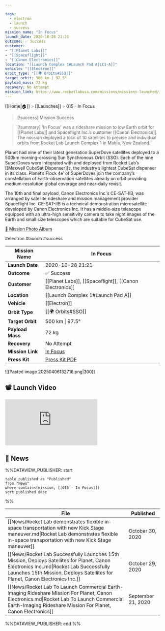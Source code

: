 ```yaml
---

tags:
  - electron
  - launch
  - success
mission_name: "In Focus"
launch_date: 2020-10-28 21:21
outcome: ✅ Success
customer: 
- "[[Planet Labs]]"
- "[[Spaceflight]]"
- "[[Canon Electronics]]"
location: "[[Launch Complex 1#Launch Pad A|LC1-A]]"
vehicle: "[[Electron]]"
orbit_type: "[[🌍 Orbits#SSO]]"
target_orbit: 500 km | 97.5°
payload_mass: 72 kg
recovery: No Attempt
mission_link: https://www.rocketlabusa.com/missions/missions-launched/in-focus/
---
```

[[Home|🏠]]  <span style="color: LightSlateGray">></span>  <span class="no-hover">[[Launches]]</span>  <span style="color: LightSlateGray">></span>  015 - In Focus

>[!success] Mission Success

>[!summary]
'In Focus' was a rideshare mission to low Earth orbit for [[Planet Labs]] and Spaceflight Inc.’s customer [[Canon Electronics]]. The mission deployed a total of 10 satellites to precise and individual orbits from Rocket Lab Launch Complex 1 in Mahia, New Zealand.
>
Planet had nine of their latest generation SuperDove satellites deployed to a 500km morning-crossing Sun Synchronous Orbit (SSO). Each of the nine SuperDoves were integrated with and deployed from Rocket Lab’s [[Maxwell CubeSat Dispenser]]s, the industry’s lightest CubeSat dispenser in its class. Planet’s Flock 4e’ of SuperDoves join the company’s constellation of Earth-observation satellites already on orbit providing medium-resolution global coverage and near-daily revisit.
>
The 10th and final payload, Canon Electronics Inc.’s CE-SAT-IIB, was arranged by satellite rideshare and mission management provider Spaceflight Inc. CE-SAT-IIB is a technical demonstration microsatellite developed by Canon Electronics Inc. It has a middle-size telescope equipped with an ultra-high sensitivity camera to take night images of the Earth and small size telescopes which are suitable for CubeSat use.
>
[📸 Mission Photo Album](https://www.flickr.com/photos/rocketlab/albums/72157716860029003/)

#electron #launch #success

| **Mission Name** | In Focus                                                                                   |
| ---------------- | ------------------------------------------------------------------------------------------ |
| **Launch Date**  | 2020-10-28 21:21                                                                           |
| **Outcome**      | ✅ Success                                                                                  |
| **Customer**     | [[Planet Labs]], [[Spaceflight]], [[Canon Electronics]]                                    |
| **Location**     | [[Launch Complex 1#Launch Pad A]]                                                          |
| **Vehicle**      | [[Electron]]                                                                               |
| **Orbit Type**   | [[🌍 Orbits#SSO]]                                                                          |
| **Target Orbit** | 500 km &#124; 97.5°                                                                        |
| **Payload Mass** | 72 kg                                                                                      |
| **Recovery**     | No Attempt                                                                                 |
| **Mission Link** | [In Focus](https://www.rocketlabusa.com/missions/missions-launched/in-focus/)              |
| **Press Kit**    | [Press Kit PDF](https://rocketlabcorp.com/assets/Uploads/final-F15-Press-Kit-In-Focus.pdf) |


![[Pasted image 20250406132716.png|300]]


## 📽️ Launch Video
<div class="responsive-video">
<iframe src="https://www.youtube.com/embed/axXm-z2NzW8" title="Rocket Lab&#39;s Electron - In Focus Mission" frameborder="0" allow="accelerometer; autoplay; clipboard-write; encrypted-media; gyroscope; picture-in-picture; web-share" referrerpolicy="strict-origin-when-cross-origin" allowfullscreen></iframe>     
</div>

## 📰 News
%%DATAVIEW_PUBLISHER: start
```
table published as "Published"
from "News"
where contains(mission, [[015 - In Focus]])
sort published desc
```
%%

| File                                                                                                                                                                                                                   | Published          |
| ---------------------------------------------------------------------------------------------------------------------------------------------------------------------------------------------------------------------- | ------------------ |
| [[News/Rocket Lab demonstrates flexible in-space transportation with new Kick Stage maneuver.md\|Rocket Lab demonstrates flexible in-space transportation with new Kick Stage maneuver]]                               | October 30, 2020   |
| [[News/Rocket Lab Successfully Launches 15th Mission, Deploys Satellites for Planet, Canon Electronics Inc..md\|Rocket Lab Successfully Launches 15th Mission, Deploys Satellites for Planet, Canon Electronics Inc.]] | October 29, 2020   |
| [[News/Rocket Lab To Launch Commercial Earth-Imaging Rideshare Mission For Planet, Canon Electronics.md\|Rocket Lab To Launch Commercial Earth-Imaging Rideshare Mission For Planet, Canon Electronics]]               | September 21, 2020 |

%%DATAVIEW_PUBLISHER: end %%